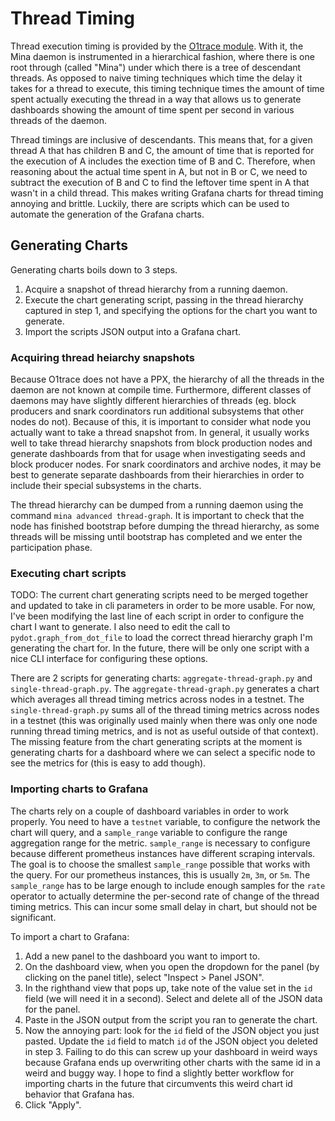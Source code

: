 # Thread Timing

Thread execution timing is provided by the [O1trace module](../../src/lib/o1trace). With it, the Mina daemon is instrumented in a hierarchical fashion, where there is one root through (called "Mina") under which there is a tree of descendant threads. As opposed to naive timing techniques which time the delay it takes for a thread to execute, this timing technique times the amount of time spent actually executing the thread in a way that allows us to generate dashboards showing the amount of time spent per second in various threads of the daemon.

Thread timings are inclusive of descendants. This means that, for a given thread A that has children B and C, the amount of time that is reported for the execution of A includes the exection time of B and C. Therefore, when reasoning about the actual time spent in A, but not in B or C, we need to subtract the execution of B and C to find the leftover time spent in A that wasn't in a child thread. This makes writing Grafana charts for thread timing annoying and brittle. Luckily, there are scripts which can be used to automate the generation of the Grafana charts.

## Generating Charts

Generating charts boils down to 3 steps.

1. Acquire a snapshot of thread hierarchy from a running daemon.
2. Execute the chart generating script, passing in the thread hierarchy captured in step 1, and specifying the options for the chart you want to generate.
3. Import the scripts JSON output into a Grafana chart.

### Acquiring thread heiarchy snapshots

Because O1trace does not have a PPX, the hierarchy of all the threads in the daemon are not known at compile time. Furthermore, different classes of daemons may have slightly different hierarchies of threads (eg. block producers and snark coordinators run additional subsystems that other nodes do not). Because of this, it is important to consider what node you actually want to take a thread snapshot from. In general, it usually works well to take thread hierarchy snapshots from block production nodes and generate dashboards from that for usage when investigating seeds and block producer nodes. For snark coordinators and archive nodes, it may be best to generate separate dashboards from their hierarchies in order to include their special subsystems in the charts.

The thread hierarchy can be dumped from a running daemon using the command `mina advanced thread-graph`. It is important to check that the node has finished bootstrap before dumping the thread hierarchy, as some threads will be missing until bootstrap has completed and we enter the participation phase.

### Executing chart scripts

TODO: The current chart generating scripts need to be merged together and updated to take in cli parameters in order to be more usable. For now, I've been modifying the last line of each script in order to configure the chart I want to generate. I also need to edit the call to `pydot.graph_from_dot_file` to load the correct thread hierarchy graph I'm generating the chart for. In the future, there will be only one script with a nice CLI interface for configuring these options.

There are 2 scripts for generating charts: `aggregate-thread-graph.py` and `single-thread-graph.py`. The `aggregate-thread-graph.py` generates a chart which averages all thread timing metrics across nodes in a testnet. The `single-thread-graph.py` sums all of the thread timing metrics across nodes in a testnet (this was originally used mainly when there was only one node running thread timing metrics, and is not as useful outside of that context). The missing feature from the chart generating scripts at the moment is generating charts for a dashboard where we can select a specific node to see the metrics for (this is easy to add though).

### Importing charts to Grafana

The charts rely on a couple of dashboard variables in order to work properly. You need to have a `testnet` variable, to configure the network the chart will query, and a `sample_range` variable to configure the range aggregation range for the metric. `sample_range` is necessary to configure because different prometheus instances have different scraping intervals. The goal is to choose the smallest `sample_range` possible that works with the query. For our prometheus instances, this is usually `2m`, `3m`, or `5m`. The `sample_range` has to be large enough to include enough samples for the `rate` operator to actually determine the per-second rate of change of the thread timing metrics. This can incur some small delay in chart, but should not be significant.

To import a chart to Grafana:

1. Add a new panel to the dashboard you want to import to.
2. On the dashboard view, when you open the dropdown for the panel (by clicking on the panel title), select "Inspect > Panel JSON".
3. In the righthand view that pops up, take note of the value set in the `id` field (we will need it in a second). Select and delete all of the JSON data for the panel.
4. Paste in the JSON output from the script you ran to generate the chart.
5. Now the annoying part: look for the `id` field of the JSON object you just pasted. Update the `id` field to match `id` of the JSON object you deleted in step 3. Failing to do this can screw up your dashboard in weird ways because Grafana ends up overwriting other charts with the same id in a weird and buggy way. I hope to find a slightly better workflow for importing charts in the future that circumvents this weird chart id behavior that Grafana has.
6. Click "Apply".
